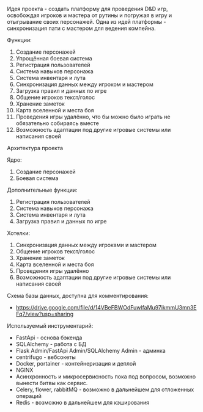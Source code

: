 Идея проекта - создать платформу для проведения D&D игр, освобождая игроков и мастера от рутины и погружая в игру и отыгрывание своих персонажей.
Одна из идей платформы - синхронизация пати с мастером для ведения компейна. 

Функции:
1. Создание персонажей
2. Упрощённая боевая система
3. Регистрация пользователей
4. Система навыков персонажа
5. Система инвентаря и лута
6. Синхронизация данных между игроком и мастером
7. Загрузка правил и данных по игре
8. Общение игроков текст/голос
9. Хранение заметок
10. Карта вселенной и места боя
11. Проведения игры удалённо, что бы можно было играть не обязательно собираясь вместе
12. Возможность адаптации под другие игровые системы или написания своей

Архитектура проекта

Ядро:
1. Создание персонажей
2. Боевая система

Дополнительные функции:
1. Регистрация пользователей
2. Система навыков персонажа
3. Система инвентаря и лута
4. Загрузка правил и данных по игре 

Хотелки:
1. Синхронизация данных между игроками и мастером
2. Общение игроков текст/голос
3. Хранение заметок
4. Карта вселенной и места боя
5. Проведения игры удалённо
6. Возможность адаптации под другие игровые системы или написания своей

Схема базы данных, доступна для комментирования:
* https://drive.google.com/file/d/14VBeFBWOdFuwlfaMu97ikmmU3mn3EFq7/view?usp=sharing

Используемый инструментарий:
* FastApi - основа бэкенда
* SQLAlchemy - работа с БД
* Flask Admin/FastApi Admin/SQLAlchemy Admin - админка
* centrifugo - вебсокеты
* Docker, portainer - контейнеризация и деплой
* NGINX
* Асинхронность и микросервисность пока под вопросом, возможно вынести битвы как сервис.
* Celery, flower, rabbitMQ - возможно в дальнейшем для отложенных операций
* Redis - возможно в дальнейшем для кэширования
